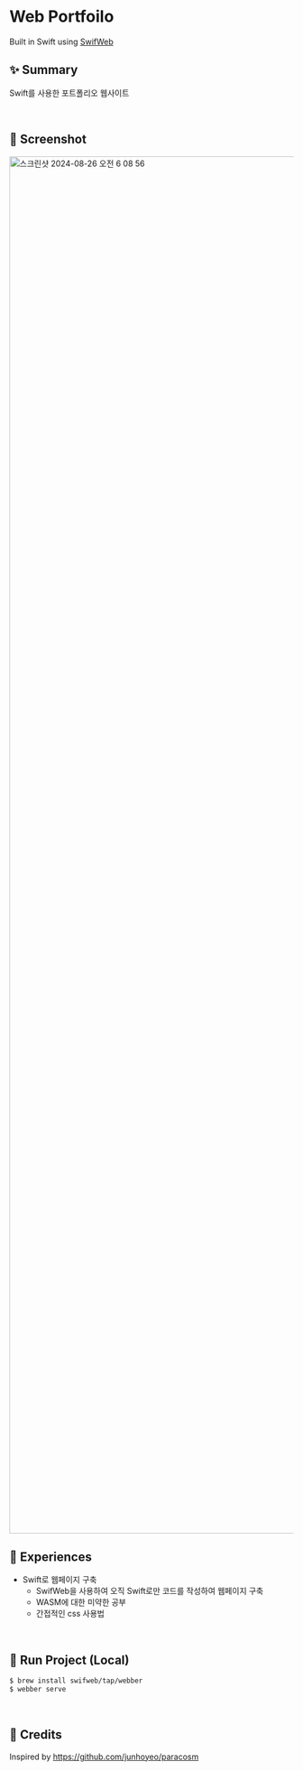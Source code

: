 # Web Portfoilo
Built in Swift using [SwifWeb](https://github.com/swifweb/web)

## :sparkles: Summary
Swift를 사용한 포트폴리오 웹사이트

<br>

## 📸 Screenshot

<img width="2441" alt="스크린샷 2024-08-26 오전 6 08 56" src="https://github.com/user-attachments/assets/575876e5-e501-451f-ad75-fbb96c761f6f">

<br>

## 🤔 Experiences
- Swift로 웹페이지 구축
  - SwifWeb을 사용하여 오직 Swift로만 코드를 작성하여 웹페이지 구축
  - WASM에 대한 미약한 공부
  - 간접적인 css 사용법

<br>

## 🏃 Run Project (Local)
```sh
$ brew install swifweb/tap/webber
$ webber serve
```

<br>

## :clap: Credits
Inspired by https://github.com/junhoyeo/paracosm 
